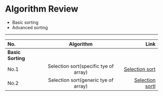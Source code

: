 # Algorithm Review
- Basic sorting
- Advanced sorting
---
| No.  | Algorithm  | Link |
| :------------ |:---------------:| -----:|
| **Basic Sorting**|      |                                 |
|  No.1  | Selection sort(specific tye of array) |[Selection sort](https://github.com/Cecilia-xu/AlgorithmReview/blob/master/sorting/SelectionSort.java)     | 
| No.2  | Selection sort(generic tye of array) |[Selection sortI](https://github.com/Cecilia-xu/AlgorithmReview/blob/master/sorting/SelectionSort.java)     |
